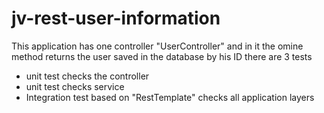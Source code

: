 # jv-rest-user-information

This application has one controller "UserController" and in it the omine method returns the user saved in the database by his ID
there are 3 tests
- unit test checks the controller
- unit test checks service
- Integration test based on "RestTemplate" checks all application layers
